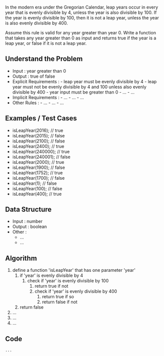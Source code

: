 In the modern era under the Gregorian Calendar, leap years occur in every year that is evenly divisible by 4, unless the year is also divisible by 100. If the year is evenly divisible by 100, then it is not a leap year, unless the year is also evenly divisible by 400.

Assume this rule is valid for any year greater than year 0. Write a function that takes any year greater than 0 as input and returns true if the year is a leap year, or false if it is not a leap year.

## Understand the Problem
- Input : year greater than 0
- Output : true of false
- Explicit Requirements : 
	  - leap year must be evenly divisible by 4
	  - leap year must not be evenly divisible by 4 and 100 unless also evenly divisible by 400
	  - year input must be greater than 0
	  - ...
	  - ...
- Implicit Requirements :
	  - ...
	  - ...
	  - ...
- Other Rules :
	  - ...
	  - ...
	  - ...

## Examples / Test Cases
- isLeapYear(2016);      // true
- isLeapYear(2015);      // false
- isLeapYear(2100);      // false
- isLeapYear(2400);      // true
- isLeapYear(240000);    // true
- isLeapYear(240001);    // false
- isLeapYear(2000);      // true
- isLeapYear(1900);      // false
- isLeapYear(1752);      // true
- isLeapYear(1700);      // false
- isLeapYear(1);         // false
- isLeapYear(100);       // false
- isLeapYear(400);       // true

## Data Structure
- Input : number
- Output : boolean
- Other :
    - ...
    - ...

## Algorithm
1. define a function 'isLeapYear' that has one parameter 'year'
    1. if 'year' is evenly divisible by 4
        1. check if 'year' is evenly divisible by 100
            1. return true if not
            2. check if 'year' is evenly divisible by 400
                1. return true if so
                2. return false if not
    2. return false
3. ...
4. ...
5. ...

## Code
` ... `